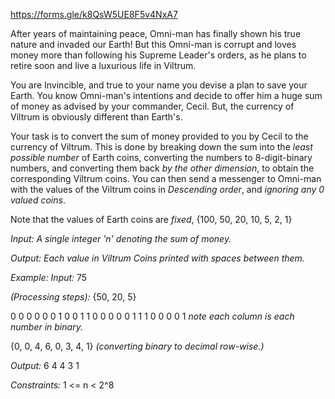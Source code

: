 https://forms.gle/k8QsW5UE8F5v4NxA7

After years of maintaining peace, Omni-man has finally shown his true nature and invaded our Earth! But this Omni-man is corrupt and loves money more than following his Supreme Leader's orders, as he plans to retire soon and live a luxurious life in Viltrum. 

You are Invincible, and true to your name you devise a plan to save your Earth. You know Omni-man's intentions and decide to offer him a huge sum of money as advised by your commander, Cecil. But, the currency of Viltrum is obviously different than Earth's.

Your task is to convert the sum of money provided to you by Cecil to the currency of Viltrum. This is done by breaking down the sum into the *least possible number* of Earth coins, converting the numbers to 8-digit-binary numbers, and converting them back *by the other dimension*, to obtain the corresponding Viltrum coins. You can then send a messenger to Omni-man with the values of the Viltrum coins in *Descending order*, and *ignoring any 0 valued coins*.

Note that the values of Earth coins are *fixed*, {100, 50, 20, 10, 5, 2, 1}


*Input:* _A single integer 'n' denoting the sum of money._

*Output:* _Each value in Viltrum Coins printed with spaces between them._


*Example:*
_Input:_ 75

_(Processing steps):_
{50, 20, 5}

0 0 0
0 0 0
1 0 0
1 1 0
0 0 0
0 1 1
1 0 0
0 0 1
_note each column is each number in binary._

{0, 0, 4, 6, 0, 3, 4, 1}
_(converting binary to decimal row-wise.)_

*Output:* 6 4 4 3 1


*Constraints:* 1 <= n < 2^8
